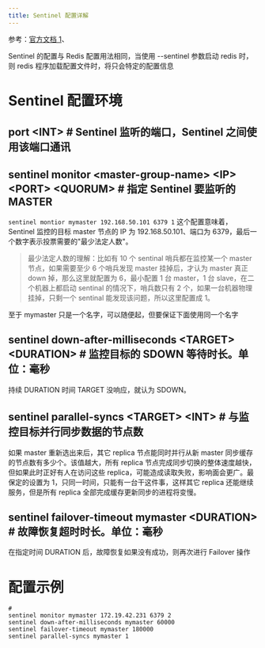 ```yaml
---
title: Sentinel 配置详解
---
```


参考：[官方文档 1](https://redis.io/topics/sentinel#other-sentinel-options)、

Sentinel 的配置与 Redis 配置用法相同，当使用 --sentinel 参数启动 redis 时，则 redis 程序加载配置文件时，将只会特定的配置信息

# Sentinel 配置环境

## **port \<INT>** # Sentinel 监听的端口，Sentinel 之间使用该端口通讯

## sentinel monitor \<master-group-name> \<IP> \<PORT> \<QUORUM> # 指定 Sentinel 要监听的 MASTER

`sentinel montior mymaster 192.168.50.101 6379 1` 这个配置意味着，Sentinel 监控的目标 master 节点的 IP 为 192.168.50.101、端口为 6379，最后一个数字表示投票需要的"最少法定人数"。

> 最少法定人数的理解：比如有 10 个 sentinal 哨兵都在监控某一个 master 节点，如果需要至少 6 个哨兵发现 master 挂掉后，才认为 master 真正 down 掉，那么这里就配置为 6，最小配置 1 台 master，1 台 slave，在二个机器上都启动 sentinal 的情况下，哨兵数只有 2 个，如果一台机器物理挂掉，只剩一个 sentinal 能发现该问题，所以这里配置成 1。

至于 mymaster 只是一个名字，可以随便起，但要保证下面使用同一个名字

## sentinel down-after-milliseconds \<TARGET> \<DURATION> # 监控目标的 SDOWN 等待时长。单位：毫秒

持续 DURATION 时间 TARGET 没响应，就认为 SDOWN。

## sentinel parallel-syncs \<TARGET> \<INT> # 与监控目标并行同步数据的节点数

如果 master 重新选出来后，其它 replica 节点能同时并行从新 master 同步缓存的节点数有多少个。该值越大，所有 replica 节点完成同步切换的整体速度越快，但如果此时正好有人在访问这些 replica，可能造成读取失败，影响面会更广。最保定的设置为 1，只同一时间，只能有一台干这件事，这样其它 replica 还能继续服务，但是所有 replica 全部完成缓存更新同步的进程将变慢。

## sentinel failover-timeout mymaster \<DURATION> # 故障恢复超时时长。单位：毫秒

在指定时间 DURATION 后，故障恢复如果没有成功，则再次进行 Failover 操作

# 配置示例

    #
    sentinel monitor mymaster 172.19.42.231 6379 2
    sentinel down-after-milliseconds mymaster 60000
    sentinel failover-timeout mymaster 180000
    sentinel parallel-syncs mymaster 1
